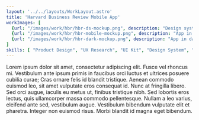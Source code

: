 ```yaml
---
layout: '../../layouts/WorkLayout.astro'
title: 'Harvard Business Review Mobile App'
workImages: [
  {url: "/images/work/hbr/hbr-ds-mockup.png", description: "Design system components"}, 
  {url: "/images/work/hbr/hbr-mobile-mockup.png", description: "App in light mode"}, 
  {url: "/images/work/hbr/hbr-dark-mockup.png", description: "App in dark mode"}
]
skills: [ "Product Design", "UX Research", "UI Kit", "Design System", "Mobile Development", "React Native"]
---
```


Lorem ipsum dolor sit amet, consectetur adipiscing elit. Fusce vel rhoncus mi. Vestibulum ante ipsum primis in faucibus orci luctus et ultrices posuere cubilia curae; Cras ornare felis id blandit tristique. Aenean commodo euismod leo, sit amet vulputate eros consequat id. Nunc at fringilla libero. Sed orci augue, iaculis eu metus ut, finibus tristique nibh. Sed lobortis eros lectus, quis ullamcorper massa commodo pellentesque. Nullam a leo varius, eleifend ante sed, vestibulum augue. Vestibulum bibendum vulputate elit et pharetra. Integer non euismod risus. Morbi blandit id magna eget bibendum.